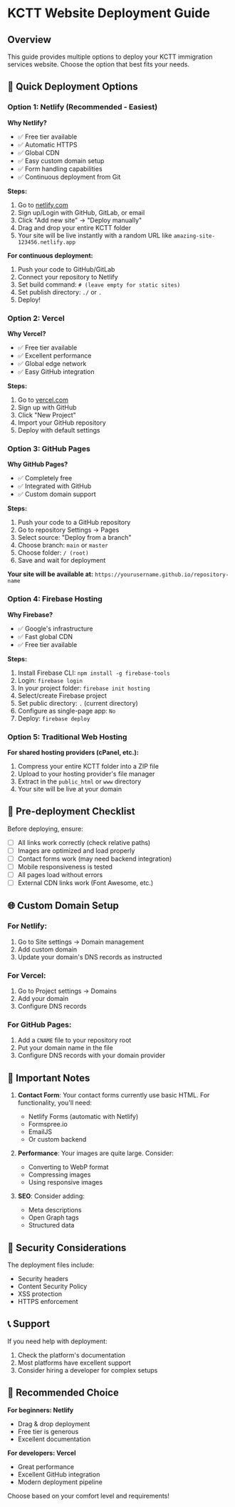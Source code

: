 # KCTT Website Deployment Guide

## Overview

This guide provides multiple options to deploy your KCTT immigration services website. Choose the option that best fits your needs.

## 🚀 Quick Deployment Options

### Option 1: Netlify (Recommended - Easiest)

**Why Netlify?**

- ✅ Free tier available
- ✅ Automatic HTTPS
- ✅ Global CDN
- ✅ Easy custom domain setup
- ✅ Form handling capabilities
- ✅ Continuous deployment from Git

**Steps:**

1. Go to [netlify.com](https://netlify.com)
2. Sign up/Login with GitHub, GitLab, or email
3. Click "Add new site" → "Deploy manually"
4. Drag and drop your entire KCTT folder
5. Your site will be live instantly with a random URL like `amazing-site-123456.netlify.app`

**For continuous deployment:**

1. Push your code to GitHub/GitLab
2. Connect your repository to Netlify
3. Set build command: `# (leave empty for static sites)`
4. Set publish directory: `./` or `.`
5. Deploy!

### Option 2: Vercel

**Why Vercel?**

- ✅ Free tier available
- ✅ Excellent performance
- ✅ Global edge network
- ✅ Easy GitHub integration

**Steps:**

1. Go to [vercel.com](https://vercel.com)
2. Sign up with GitHub
3. Click "New Project"
4. Import your GitHub repository
5. Deploy with default settings

### Option 3: GitHub Pages

**Why GitHub Pages?**

- ✅ Completely free
- ✅ Integrated with GitHub
- ✅ Custom domain support

**Steps:**

1. Push your code to a GitHub repository
2. Go to repository Settings → Pages
3. Select source: "Deploy from a branch"
4. Choose branch: `main` or `master`
5. Choose folder: `/ (root)`
6. Save and wait for deployment

**Your site will be available at:** `https://yourusername.github.io/repository-name`

### Option 4: Firebase Hosting

**Why Firebase?**

- ✅ Google's infrastructure
- ✅ Fast global CDN
- ✅ Free tier available

**Steps:**

1. Install Firebase CLI: `npm install -g firebase-tools`
2. Login: `firebase login`
3. In your project folder: `firebase init hosting`
4. Select/create Firebase project
5. Set public directory: `.` (current directory)
6. Configure as single-page app: `No`
7. Deploy: `firebase deploy`

### Option 5: Traditional Web Hosting

**For shared hosting providers (cPanel, etc.):**

1. Compress your entire KCTT folder into a ZIP file
2. Upload to your hosting provider's file manager
3. Extract in the `public_html` or `www` directory
4. Your site will be live at your domain

## 🔧 Pre-deployment Checklist

Before deploying, ensure:

- [ ] All links work correctly (check relative paths)
- [ ] Images are optimized and load properly
- [ ] Contact forms work (may need backend integration)
- [ ] Mobile responsiveness is tested
- [ ] All pages load without errors
- [ ] External CDN links work (Font Awesome, etc.)

## 🌐 Custom Domain Setup

### For Netlify:

1. Go to Site settings → Domain management
2. Add custom domain
3. Update your domain's DNS records as instructed

### For Vercel:

1. Go to Project settings → Domains
2. Add your domain
3. Configure DNS records

### For GitHub Pages:

1. Add a `CNAME` file to your repository root
2. Put your domain name in the file
3. Configure DNS records with your domain provider

## 📱 Important Notes

1. **Contact Form**: Your contact forms currently use basic HTML. For functionality, you'll need:

   - Netlify Forms (automatic with Netlify)
   - Formspree.io
   - EmailJS
   - Or custom backend

2. **Performance**: Your images are quite large. Consider:

   - Converting to WebP format
   - Compressing images
   - Using responsive images

3. **SEO**: Consider adding:
   - Meta descriptions
   - Open Graph tags
   - Structured data

## 🚨 Security Considerations

The deployment files include:

- Security headers
- Content Security Policy
- XSS protection
- HTTPS enforcement

## 📞 Support

If you need help with deployment:

1. Check the platform's documentation
2. Most platforms have excellent support
3. Consider hiring a developer for complex setups

## 🎯 Recommended Choice

**For beginners: Netlify**

- Drag & drop deployment
- Free tier is generous
- Excellent documentation

**For developers: Vercel**

- Great performance
- Excellent GitHub integration
- Modern deployment pipeline

Choose based on your comfort level and requirements!
